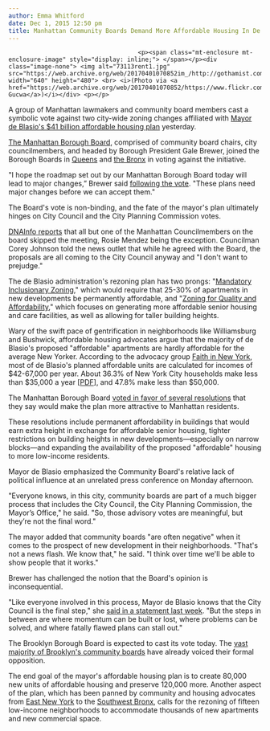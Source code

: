 ```yaml
---
author: Emma Whitford
date: Dec 1, 2015 12:50 pm
title: Manhattan Community Boards Demand More Affordable Housing In De Blasio's Zoning Plan
---
```


	
										<p><span class="mt-enclosure mt-enclosure-image" style="display: inline;"> </span></p><div class="image-none"> <img alt="73113rent1.jpg" src="https://web.archive.org/web/20170401070852im_/http://gothamist.com/attachments/nyc_ewhitford/73113rent1.jpg" width="640" height="480"> <br> <i>(Photo via <a href="https://web.archive.org/web/20170401070852/https://www.flickr.com/photos/vivnsect/5599087849/">Vivienne Gucwa</a>)</i></div> <p></p>

<p>A group of Manhattan lawmakers and community board members cast a symbolic vote against two city-wide zoning changes affiliated with <a href="https://web.archive.org/web/20170401070852/http://gothamist.com/2014/05/05/a_first_look_at_de_blasios_affordab.php">Mayor de Blasio&apos;s $41 billion affordable housing plan</a> yesterday. </p>

<p><a href="https://web.archive.org/web/20170401070852/http://manhattanbp.nyc.gov/html/borough_board/borough_board.shtml">The Manhattan Borough Board</a>, comprised of community board chairs, city councilmembers, and headed by Borough President Gale Brewer, joined the Borough Boards in <a href="https://web.archive.org/web/20170401070852/http://www.progressqueens.com/news/2015/11/16/queens-borough-board-rejects-two-rezoning-proposals-central-to-de-blasios-affordable-housing-plan">Queens</a> and <a href="https://web.archive.org/web/20170401070852/http://www.motthavenherald.com/2015/11/19/bronx-community-boards-vote-no-on-mayors-housing-plan/">the Bronx</a> in voting against the initiative.</p>

<p>&quot;I hope the roadmap set out by our Manhattan Borough Board today will lead to major changes,&#x201D; Brewer said <a href="https://web.archive.org/web/20170401070852/http://www.nydailynews.com/news/politics/manhattan-board-votes-de-blasio-zoning-article-1.2450610">following the vote</a>. &quot;These plans need major changes before we can accept them.&quot;</p>

<p>The Board&apos;s vote is non-binding, and the fate of the mayor&apos;s plan ultimately hinges on City Council and the City Planning Commission votes. </p>

<p><a href="https://web.archive.org/web/20170401070852/https://www.dnainfo.com/new-york/20151130/civic-center/gale-brewer-chides-de-blasio-as-another-round-of-boards-reject-zoning-plan">DNAInfo reports</a> that all but one of the Manhattan Councilmembers on the board skipped the meeting, Rosie Mendez being the exception. Councilman Corey Johnson told the news outlet that while he agreed with the Board, the proposals are all coming to the City Council anyway and &quot;I don&apos;t want to prejudge.&quot; </p>

<p>The de Blasio administration&apos;s rezoning plan has two prongs: &quot;<a href="https://web.archive.org/web/20170401070852/http://www.nyc.gov/html/dcp/html/housing/mandatory-inclusionary-housing-summary.shtml">Mandatory Inclusionary Zoning</a>,&quot; which would require that 25-30% of apartments in new developments be permanently affordable, and &quot;<a href="https://web.archive.org/web/20170401070852/http://www.nyc.gov/html/dcp/html/zoning-qa/zoning-for-affordability-1.shtml">Zoning for Quality and Affordability</a>,&quot; which focuses on generating more affordable senior housing and care facilities, as well as allowing for taller building heights. </p>

<p>Wary of the swift pace of gentrification in neighborhoods like Williamsburg and Bushwick, affordable housing advocates argue that the majority of de Blasio&apos;s proposed &quot;affordable&quot; apartments are hardly affordable for the average New Yorker. According to the advocacy group <a href="https://web.archive.org/web/20170401070852/http://www.faithinnewyork.org/">Faith in New York</a>, most of de Blasio&apos;s planned affordable units are calculated for incomes of $42-67,000 per year. About 36.3% of New York City households make less than $35,000 a year [<a href="https://web.archive.org/web/20170401070852/http://www.nyc.gov/html/dcp/pdf/census/boro_econ_2013_acs.pdf">PDF</a>], and 47.8% make less than $50,000.</p>

<p>The Manhattan Borough Board <a href="https://web.archive.org/web/20170401070852/http://www.nydailynews.com/news/politics/manhattan-board-votes-de-blasio-zoning-article-1.2450610">voted in favor of several resolutions</a> that they say would make the plan more attractive to Manhattan residents. </p>

<p>These resolutions include permanent affordability in buildings that would earn extra height in exchange for affordable senior housing, tighter restrictions on building heights in new developments&#x2014;especially on narrow blocks&#x2014;and expanding the availability of the proposed &quot;affordable&quot; housing to more low-income residents. </p>

<p>Mayor de Blasio emphasized the Community Board&apos;s relative lack of political influence at an unrelated press conference on Monday afternoon.</p>

<p>&quot;Everyone knows, in this city, community boards are part of a much bigger process that includes the City Council, the City Planning Commission, the Mayor&#x2019;s Office,&quot; he said. &quot;So, those advisory votes are meaningful, but they&#x2019;re not the final word.&quot; </p>

<p>The mayor added that community boards &quot;are often negative&quot; when it comes to the prospect of new development in their neighborhoods. &quot;That&apos;s not a news flash. We know that,&quot; he said. &quot;I think over time we&apos;ll be able to show people that it works.&quot; </p>

<p>Brewer has challenged the notion that the Board&apos;s opinion is inconsequential. </p>

<p>&quot;Like everyone involved in this process, Mayor de Blasio knows that the City Council is the final step,&quot; she <a href="https://web.archive.org/web/20170401070852/https://www.dnainfo.com/new-york/20151124/east-new-york/community-boards-opinion-on-rezoning-not-as-important-as-mine-de-blasio">said in a statement last week</a>. &quot;But the steps in between are where momentum can be built or lost, where problems can be solved, and where fatally flawed plans can stall out.&quot;</p>

<p>The Brooklyn Borough Board is expected to cast its vote today. The <a href="https://web.archive.org/web/20170401070852/http://www.brooklynpaper.com/stories/38/48/all-upzoning-vote-2015-11-27-bk.html">vast majority of Brooklyn&apos;s community boards</a> have already voiced their formal opposition. </p>

<p>The end goal of the mayor&apos;s affordable housing plan is to create 80,000 new units of affordable housing and preserve 120,000 more. Another aspect of the plan, which has been panned by community and housing advocates from <a href="https://web.archive.org/web/20170401070852/http://gothamist.com/2015/05/13/east_new_york_gentrification.php">East New York</a> to the <a href="https://web.archive.org/web/20170401070852/http://gothamist.com/2014/05/05/a_first_look_at_de_blasios_affordab.php">Southwest Bronx</a>, calls for the rezoning of fifteen low-income neighborhoods to accommodate thousands of new apartments and new commercial space. </p>					
										
									
				